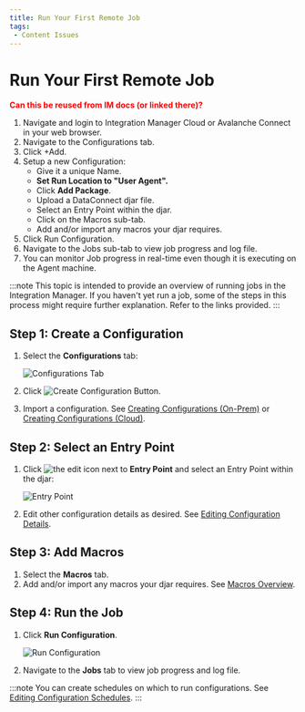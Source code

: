 ```yaml
---
title: Run Your First Remote Job
tags:
 - Content Issues
---
```

# Run Your First Remote Job

**<font color="red">Can this be reused from IM docs (or linked there)?</font>**

1. Navigate and login to Integration Manager Cloud or Avalanche Connect in your web browser.
2. Navigate to the Configurations tab.
3. Click +Add.
4. Setup a new Configuration:
   * Give it a unique Name.
   * <b>Set Run Location to "User Agent".</b>
   * Click **Add Package**.
   * Upload a DataConnect djar file.
   * Select an Entry Point within the djar.
   * Click on the Macros sub-tab.
   * Add and/or import any macros your djar requires.
5. Click Run Configuration.
6. Navigate to the Jobs sub-tab to view job progress and log file.
7. You can monitor Job progress in real-time even though it is executing on the Agent machine.



:::note
This topic is intended to provide an overview of running jobs in the Integration Manager. If you haven't yet run a job, some of the steps in this process might require further explanation. Refer to the links provided.
:::

## Step 1: Create a Configuration

1. Select the **Configurations** tab:

   ![Configurations Tab](/img/Configurations-Tab.png)

2. Click ![Create Configuration Button](/img/icons/Create-Configuration-Button.png).
3. Import a configuration. See [Creating Configurations (On-Prem)](../configurations/creating-configurations-on-prem) or [Creating Configurations (Cloud)](../configurations/creating-configurations-cloud).

## Step 2: Select an Entry Point

1. Click ![the edit icon](/img/icons/edit-icon.png) next to **Entry Point** and select an Entry Point within the djar:
   
   ![Entry Point](/img/Entry-Point.png)

2. Edit other configuration details as desired. See [Editing Configuration Details](../configurations/editing-configuration-details).
    
## Step 3: Add Macros

1. Select the **Macros** tab.
2. Add and/or import any macros your djar requires. See [Macros Overview](../macros/macros-overview).

## Step 4: Run the Job

1. Click **Run&nbsp;Configuration**.

   ![Run Configuration](/img/Configuration-Run2.png)

2. Navigate to the **Jobs** tab to view job progress and log file.

:::note
   You can create schedules on which to run configurations. See [Editing Configuration Schedules](../configurations/editing-configuration-schedules).
:::